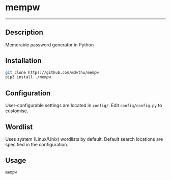 # mempw
-------

## Description
Memorable password generator in Python

## Installation
```bash
git clone https://github.com/mdvthu/mempw
pip3 install ./mempw
```

## Configuration
User-configurable settings are located in `config/`.
Edit `config/config.py` to customise.

## Wordlist
Uses system (Linux/Unix) wordlists by default.
Default search locations are specified in the configuration.

## Usage
`mempw`

